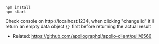 ```
npm install
npm start
```

Check console on http://localhost:1234, when clicking "change id" it'll return an empty data object `{}` first before returning the actual result

- Related: https://github.com/apollographql/apollo-client/pull/6566
